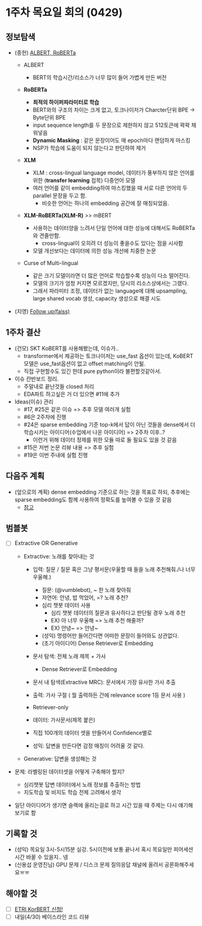 # 1주차 목요일 회의 (0429)

## 정보탐색

- (종헌) [ALBERT, RoBERTa](../documents/../../documents/further_reading/0429_RoBERTa.ipynb)
    - ALBERT
        - BERT의 학습시간/리소스가 너무 많이 들어 가볍게 만든 버전
    - **RoBERTa**
        - **최적의 하이퍼파라미터로 학습**
        - BERT와의 구조의 차이는 크게 없고, 토크나이저가 Charcter단위 BPE -> Byte단위 BPE
        - input sequence length를 두 문장으로 제한하지 않고 512토큰에 꽉꽉 채워넣음
        - **Dynamic Masking** : 같은 문장이어도 매 epoch마다 랜덤하게 마스킹
        - NSP가 학습에 도움이 되지 않는다고 판단하여 제거 

    - **XLM**
        - XLM : cross-lingual language model, 데이터가 풍부하지 않은 언어를 위한 (**transfer learning** 접목) 다중언어 모델
        - 여러 언어를 같이 embedding하여 마스킹했을 때 서로 다른 언어의 두 parallel 문장을 두고 함.
            - 비슷한 언어는 하나의 embedding 공간에 잘 매칭되었음.
    - **XLM-RoBERTa(XLM-R)** >> mBERT
        - 사용하는 데이터양을 느려서 단일 언어에 대한 성능에 대해서도 RoBERTa와 견줄만함.
            - cross-lingual이 오히려 더 성능이 좋을수도 있다는 점을 시사함
        - 모델 개선보다는 데이터에 의한 성능 개선에 치중한 논문
    - Curse of Multi-lingual
        - 같은 크기 모델이라면 더 많은 언어로 학습할수록 성능이 다소 떨어진다.
        - 모델의 크기가 엄청 커지면 모르겠지만, 당시의 리소스상에서는 그랬다.
        - 그래서 파라미터 조정, 데이터가 없는 language에 대해 upsampling, large shared vocab 생성, capacity 생성으로 해결 시도

- (지영) [Follow up(faiss)](../documents/../../documents/further_reading/0429_faiss.md)  
  
## 1주차 결산

- (건모) SKT KoBERT를 사용해봤는데, 이슈가..
    - transformer에서 제공하는 토크나이저는 use_fast 옵션이 있는데, KoBERT 모델은 use_fast옵션이 없고 offset matching이 안됢.
    - 직접 구현할수도 있긴 한데 pure python이라 불편할것같아서.
- 이슈 칸반보드 정리.
    - 주말내로 끝난것들 closed 처리
    - EDA파트 하고싶은 거 더 있으면 #11에 추가
- Ideas(이슈) 관리
    - #17, #25은 같은 이슈 => 추후 모델 여러개 실험
    - #6은 2주차에 진행
    - #24은 sparse embedding 기준 top-k에서 답이 아닌 것들을 dense에서 더 학습시키는 아이디어(수업에서 나온 아이디어) => 2주차 이후..?
        - 이런거 위해 데이터 정제를 위한 모듈 따로 둘 필요도 있을 것 같음
    - #15은 저번 논문 리뷰 내용 => 추후 실험
    - #19은 이번 주내에 실험 진행

## 다음주 계획

- (앞으로의 계획) dense embedding 기준으로 하는 것을 목표로 하되, 추후에는 sparse embedding도 함께 사용하여 정확도를 높여볼 수 있을 것 같음
    - [참고](https://github.com/danqi/acl2020-openqa-tutorial/blob/master/slides/part5-dense-retriever-e2e-training.pdf)
  
## 범블봇

- [ ] Extractive OR Generative
    - Extractive: 노래를 찾아내는 것
        - 입력: 질문 / 질문 혹은 그냥 평서문(우울할 때 들을 노래 추천해줘./나 너무 우울해.)
            - 질문: (@vumblebot), ~ 한 노래 찾아줘
            - 자연어: 안녕, 밥 먹었어, =? 노래 추천? 
            - 심리 챗봇 데이터 사용
                - 심리 챗봇 데이터의 질문과 유사하다고 판단될 경우 노래 추천
                - EX) 아 너무 우울해 => 노래 추천 해줄까?
                - EX) 안녕~ => 안녕~
            - (성익) 명령어만 들어간다면 어떠한 문장이 들어와도 상관없다.
            - (초기 아이디어) Dense Retriever로 Embedding
        - 문서 탐색: 전체 노래 제목 + 가사
            - Dense Retriever로 Embedding
        - 문서 내 탐색(Extractive MRC): 문서에서 가장 유사한 가사 추출
        - 출력: 가사 구절 ( 뭘 출력하든 간에 relevance score 1등 문서 사용 )
        - Retriever-only
        - 데이터: 가사문서(제목 붙은)
        
        - 직접 100개의 데이터 셋을 만들어서 Confidence별로
        - 성익: 답변을 만든다면 감정 매칭이 어려울 것 같다.
        
    - Generative: 답변을 생성해는 것

 - 문제: 라벨링된 데이터셋을 어떻게 구축해야 할지?
     - 심리챗봇 답변 데이터에서 노래 정보를 추출하는 방법
     - 지도학습 및 비지도 학습 전체 고려해서 생각
 
 - 일단 아이디어가 생기면 슬랙에 올리는걸로 하고 시간 있을 때 주제는 다시 얘기해보기로 함
  
## 기록할 것

- (성익) 목요일 3시-5시15분 실강. 5시이전에 보통 끝나서 혹시 목요일만 피어세션 시간 바꿀 수 있을지.. 넹
- (신용섭 운영진님) GPU 문제 / 디스크 문제 질의응답 채널에 올려서 공론화해주세요ㅠㅠ
  
## 해야할 것

- [ ] [ETRI KorBERT 신청!](https://aiopen.etri.re.kr/service_dataset.php)
- [ ] 내일(4/30) 베이스라인 코드 리뷰
